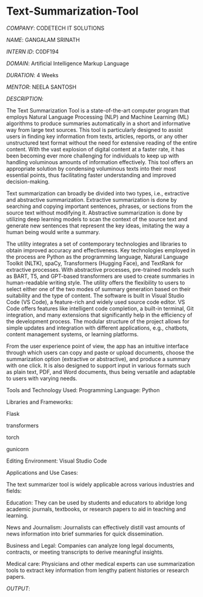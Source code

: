 # Text-Summarization-Tool
*COMPANY*: CODETECH IT SOLUTIONS

*NAME*: GANGALAM SRINATH

*INTERN ID*: C0DF194

*DOMAIN*: Artificial Intelligence Markup Language

*DURATION*: 4 Weeks

*MENTOR*: NEELA SANTOSH

*DESCRIPTION*:

The Text Summarization Tool is a state-of-the-art computer program that employs Natural Language Processing (NLP) and Machine Learning (ML) algorithms to produce summaries automatically in a short and informative way from large text sources. This tool is particularly designed to assist users in finding key information from texts, articles, reports, or any other unstructured text format without the need for extensive reading of the entire content. With the vast explosion of digital content at a faster rate, it has been becoming ever more challenging for individuals to keep up with handling voluminous amounts of information effectively. This tool offers an appropriate solution by condensing voluminous texts into their most essential points, thus facilitating faster understanding and improved decision-making.

Text summarization can broadly be divided into two types, i.e., extractive and abstractive summarization. Extractive summarization is done by searching and copying important sentences, phrases, or sections from the source text without modifying it. Abstractive summarization is done by utilizing deep learning models to scan the context of the source text and generate new sentences that represent the key ideas, imitating the way a human being would write a summary.

The utility integrates a set of contemporary technologies and libraries to obtain improved accuracy and effectiveness. Key technologies employed in the process are Python as the programming language, Natural Language Toolkit (NLTK), spaCy, Transformers (Hugging Face), and TextRank for extractive processes. With abstractive processes, pre-trained models such as BART, T5, and GPT-based transformers are used to create summaries in human-readable writing style. The utility offers the flexibility to users to select either one of the two modes of summary generation based on their suitability and the type of content.
The software is built in Visual Studio Code (VS Code), a feature-rich and widely used source code editor. VS Code offers features like intelligent code completion, a built-in terminal, Git integration, and many extensions that significantly help in the efficiency of the development process. The modular structure of the project allows for simple updates and integration with different applications, e.g., chatbots, content management systems, or learning platforms.

From the user experience point of view, the app has an intuitive interface through which users can copy and paste or upload documents, choose the summarization option (extractive or abstractive), and produce a summary with one click. It is also designed to support input in various formats such as plain text, PDF, and Word documents, thus being versatile and adaptable to users with varying needs.

Tools and Technology Used: Programming Language: Python

Libraries and Frameworks:

Flask

transformers

torch

gunicorn

Editing Environment: Visual Studio Code

Applications and Use Cases:

The text summarizer tool is widely applicable across various industries and fields:

Education: They can be used by students and educators to abridge long academic journals, textbooks, or research papers to aid in teaching and learning.

News and Journalism: Journalists can effectively distill vast amounts of news information into brief summaries for quick dissemination.

Business and Legal: Companies can analyze long legal documents, contracts, or meeting transcripts to derive meaningful insights.

Medical care: Physicians and other medical experts can use summarization tools to extract key information from lengthy patient histories or research papers.

*OUTPUT*:
